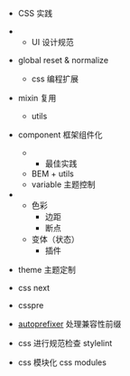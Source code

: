 - CSS 实践

- - UI 设计规范
- global reset & normalize
  - css 编程扩展
- mixin 复用
  - utils
- component 框架组件化
  - - 最佳实践
  - BEM + utils
  - variable 主题控制
- - 色彩
    - 边距
    - 断点
  - 变体（状态）
    - 插件
- theme 主题定制



- css next
- csspre
- [autoprefixer](https://github.com/postcss/autoprefixer#css-in-js) 处理兼容性前缀
- css 进行规范检查 stylelint
- css 模块化 css modules